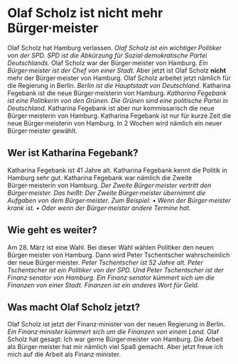 # Olaf Scholz ist nicht mehr Bürger·meister

Olaf Scholz hat Hamburg verlassen. 
*Olaf Scholz ist ein wichtiger Politiker von der SPD.* 
*SPD ist die Abkürzung für Sozial·demokratische Partei Deutschlands.* Olaf Scholz war der Bürger·meister von Hamburg. 
*Ein Bürger·meister ist der Chef von einer Stadt.* Aber jetzt ist Olaf Scholz **nicht** mehr der Bürger·meister von Hamburg. Olaf Scholz arbeitet jetzt nämlich für die Regierung in Berlin. 
*Berlin ist die Hauptstadt von Deutschland.* 
Katharina Fegebank ist die neue Bürger·meisterin von Hamburg. 
*Katharina Fegebank ist eine Politikerin von den Grünen.* 
*Die Grünen sind eine politische Partei in Deutschland.* Katharina Fegebank ist aber nur kommissarisch die neue Bürger·meisterin von Hamburg. Katharina Fegebank ist nur für kurze Zeit die neue Bürger·meisterin von Hamburg. In 2 Wochen wird nämlich ein neuer Bürger·meister gewählt. 

## Wer ist Katharina Fegebank?
Katharina Fegebank ist 41 Jahre alt. Katharina Fegebank kennt die Politik in Hamburg sehr gut. Katharina Fegebank war nämlich die Zweite Bürger·meisterin von Hamburg. 
*Der Zweite Bürger·meister vertritt den Bürger·meister.* *Das heißt:* 
*Der Zweite Bürger·meister übernimmt die Aufgaben von dem Bürger·meister.* *Zum Beispiel:* 
*• Wenn der Bürger·meister krank ist.* 
*• Oder wenn der Bürger·meister andere Termine hat.* 

## Wie geht es weiter?
Am 28. März ist eine Wahl. Bei dieser Wahl wählen Politiker den neuen Bürger·meister von Hamburg. Dann wird Peter Tschentscher wahrscheinlich der neue Bürger·meister. 
*Peter Tschentscher ist 52 Jahre alt.* 
*Peter Tschentscher ist ein Politiker von der SPD.* 
*Und Peter Tschentscher ist der Finanz·senator von Hamburg.* 
*Ein Finanz·senator kümmert sich um die Finanzen von einer Stadt.* 
*Finanzen ist ein anderes Wort für Geld.* 

## Was macht Olaf Scholz jetzt?
Olaf Scholz ist jetzt der Finanz·minister von der neuen Regierung in Berlin. 
*Ein Finanz·minister kümmert sich um die Finanzen von einem Land.* Olaf Scholz hat gesagt: Ich war gerne Bürger·meister von Hamburg. Die Arbeit als Bürger·meister hat mir nämlich viel Spaß gemacht. Aber jetzt freue ich mich auf die Arbeit als Finanz·minister. 
